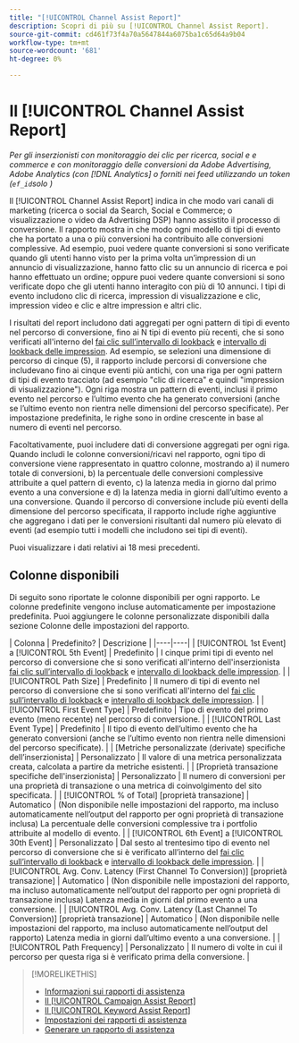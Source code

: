 ```yaml
---
title: "[!UICONTROL Channel Assist Report]"
description: Scopri di più su [!UICONTROL Channel Assist Report].
source-git-commit: cd461f73f4a70a5647844a6075ba1c65d64a9b04
workflow-type: tm+mt
source-wordcount: '681'
ht-degree: 0%

---
```


# Il [!UICONTROL Channel Assist Report]

*Per gli inserzionisti con monitoraggio dei clic per ricerca, social e e commerce e con monitoraggio delle conversioni da Adobe Advertising, Adobe Analytics (con [!DNL Analytics] o forniti nei feed utilizzando un token (`ef_id`solo )*

Il [!UICONTROL Channel Assist Report] indica in che modo vari canali di marketing (ricerca o social da Search, Social e Commerce; o visualizzazione o video da Advertising DSP) hanno assistito il processo di conversione. Il rapporto mostra in che modo ogni modello di tipi di evento che ha portato a una o più conversioni ha contribuito alle conversioni complessive. Ad esempio, puoi vedere quante conversioni si sono verificate quando gli utenti hanno visto per la prima volta un’impression di un annuncio di visualizzazione, hanno fatto clic su un annuncio di ricerca e poi hanno effettuato un ordine; oppure puoi vedere quante conversioni si sono verificate dopo che gli utenti hanno interagito con più di 10 annunci. I tipi di evento includono clic di ricerca, impression di visualizzazione e clic, impression video e clic e altre impression e altri clic. <!-- [DSP metrics may show up as "Other Path Length (<length>)" or empty; we're supposed to fill in more values for DSP at some point.] -->

I risultati del report includono dati aggregati per ogni pattern di tipi di evento nel percorso di conversione, fino ai N tipi di evento più recenti, che si sono verificati all&#39;interno del [fai clic sull’intervallo di lookback](/help/search-social-commerce/glossary.md#c-d) e [intervallo di lookback delle impression](/help/search-social-commerce/glossary.md#i-j). Ad esempio, se selezioni una dimensione di percorso di cinque (5), il rapporto include percorsi di conversione che includevano fino ai cinque eventi più antichi, con una riga per ogni pattern di tipi di evento tracciato (ad esempio &quot;clic di ricerca&quot; e quindi &quot;impression di visualizzazione&quot;). Ogni riga mostra un pattern di eventi, inclusi il primo evento nel percorso e l’ultimo evento che ha generato conversioni (anche se l’ultimo evento non rientra nelle dimensioni del percorso specificate). Per impostazione predefinita, le righe sono in ordine crescente in base al numero di eventi nel percorso.

Facoltativamente, puoi includere dati di conversione aggregati per ogni riga. Quando includi le colonne conversioni/ricavi nel rapporto, ogni tipo di conversione viene rappresentato in quattro colonne, mostrando a) il numero totale di conversioni, b) la percentuale delle conversioni complessive attribuite a quel pattern di evento, c) la latenza media in giorno dal primo evento a una conversione e d) la latenza media in giorni dall’ultimo evento a una conversione. Quando il percorso di conversione include più eventi della dimensione del percorso specificata, il rapporto include righe aggiuntive che aggregano i dati per le conversioni risultanti dal numero più elevato di eventi (ad esempio tutti i modelli che includono sei tipi di eventi).

Puoi visualizzare i dati relativi ai 18 mesi precedenti.

## Colonne disponibili

Di seguito sono riportate le colonne disponibili per ogni rapporto. Le colonne predefinite vengono incluse automaticamente per impostazione predefinita. Puoi aggiungere le colonne personalizzate disponibili dalla sezione Colonne delle impostazioni del rapporto.

| Colonna | Predefinito? | Descrizione |
|----|----|
| [!UICONTROL 1st Event] a [!UICONTROL 5th Event] | Predefinito | I cinque primi tipi di evento nel percorso di conversione che si sono verificati all&#39;interno dell&#39;inserzionista [fai clic sull’intervallo di lookback](/help/search-social-commerce/glossary.md#c-d) e [intervallo di lookback delle impression](/help/search-social-commerce/glossary.md#i-j). |
| [!UICONTROL Path Size] | Predefinito | Il numero di tipi di evento nel percorso di conversione che si sono verificati all&#39;interno del [fai clic sull’intervallo di lookback](/help/search-social-commerce/glossary.md#c-d) e [intervallo di lookback delle impression](/help/search-social-commerce/glossary.md#i-j). |
| [!UICONTROL First Event Type] | Predefinito | Tipo di evento del primo evento (meno recente) nel percorso di conversione. |
| [!UICONTROL Last Event Type] | Predefinito | Il tipo di evento dell’ultimo evento che ha generato conversioni (anche se l’ultimo evento non rientra nelle dimensioni del percorso specificate). |
| \[Metriche personalizzate (derivate) specifiche dell’inserzionista\] | Personalizzato | Il valore di una metrica personalizzata creata, calcolata a partire da metriche esistenti. |
| \[Proprietà transazione specifiche dell&#39;inserzionista\] | Personalizzato | Il numero di conversioni per una proprietà di transazione o una metrica di coinvolgimento del sito specificata. |
| [!UICONTROL % of Total] \[proprietà transazione\] | Automatico | (Non disponibile nelle impostazioni del rapporto, ma incluso automaticamente nell’output del rapporto per ogni proprietà di transazione inclusa) La percentuale delle conversioni complessive tra i portfolio attribuite al modello di evento. |
| [!UICONTROL 6th Event] a [!UICONTROL 30th Event] | Personalizzato | Dal sesto al trentesimo tipo di evento nel percorso di conversione che si è verificato all’interno del [fai clic sull’intervallo di lookback](/help/search-social-commerce/glossary.md#c-d) e [intervallo di lookback delle impression](/help/search-social-commerce/glossary.md#i-j). |
| [!UICONTROL Avg. Conv. Latency (First Channel To Conversion)] \[proprietà transazione\] | Automatico | (Non disponibile nelle impostazioni del rapporto, ma incluso automaticamente nell’output del rapporto per ogni proprietà di transazione inclusa) Latenza media in giorni dal primo evento a una conversione. |
| [!UICONTROL Avg. Conv. Latency (Last Channel To Conversion)] \[proprietà transazione\] | Automatico | (Non disponibile nelle impostazioni del rapporto, ma incluso automaticamente nell’output del rapporto) Latenza media in giorni dall’ultimo evento a una conversione. |
| [!UICONTROL Path Frequency] | Personalizzato | Il numero di volte in cui il percorso per questa riga si è verificato prima della conversione. |

<table style="table-layout:auto">

>[!MORELIKETHIS]
>
>* [Informazioni sui rapporti di assistenza](assist-report-about.md)
>* [Il [!UICONTROL Campaign Assist Report]](campaign-assist-report.md)
>* [Il [!UICONTROL Keyword Assist Report]](keyword-assist-report.md)
>* [Impostazioni dei rapporti di assistenza](assist-report-settings.md)
>* [Generare un rapporto di assistenza](assist-report-generate.md)

